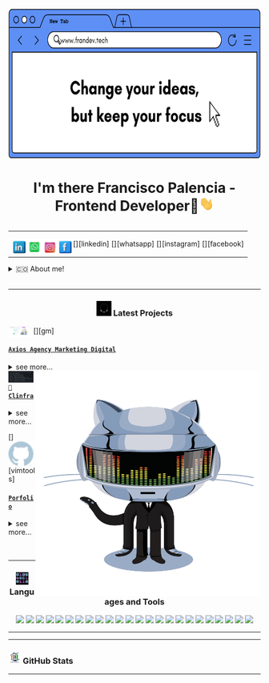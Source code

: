 <img  alt="francisco | YouTube" height="300px" width="900px" src="./src/portada.png" />

<h1 align="center">I'm there  Francisco Palencia - Frontend Developer🚀<img src="./src/wave.gif" width="30px"></h1>

<table align="right">
<tr>
<td>


[<img align="left" alt="MC Technology17 | Facebook" width="30px" src="./src/linkedin.png" />][linkedin]
[<img align="left" alt="MC Technology17 | Facebook" width="30px" src="./src/whatsapp.png" />][whatsapp]
[<img align="left" alt="@mctechnology17 | Instagram" width="32px" src="./src/instagram.png" />][instagram]
[<img align="left" alt="MC Technology17 | Facebook" width="30px" src="./src/facebook.png" />][facebook]



</td>
</tr>
</table>

<details>
  <summary>🇨🇴 About me!</summary>

### 👏 Computer programming and analysis technician💻!!
- 🦾 I love the PowerLifting!
- 🤓  I’m currently learning python
- 👾  I am very curious and that is why you start studying programming
- 🗒  Passionate about the frontend.
</details>
<br />

---

<h3 align="center"><img src="./src/cabeza.GIF" width="30px" height="30px"> Latest Projects</h3>

<tr>
<td>

[<img align="left" alt="gm | Git Manager" width="50px" src="./src/capturaxios.png" />][gm]

</td>
<td> <h4 align="left"> <a href="https://github.com/francisco-programmer/axios-agency" target="_blank"><code>Axios Agency Marketing Digital</code></a> </h4>
  <details>
    <summary>see more...</summary>

   Web Development Services, Social Media, Seo 

  </details> </td>
</tr>
<tr>
<td>

<img align="left" alt="vim-better-header | vim-better-header " width="50px" src="./src/vim-better-header.png" />

</td>
<img align="right" alt=yomero" width="450px" height="450px" src="./src/gitgif.gif">
<td> <h4 align="left"> <a href="https://github.com/francisco-programmer/clinfra" target="_blank"><code>🌅Clinfra</code></a> </h4>
  <details>
    <summary>see more...</summary>

    App with REACT  to see the weather and climate of all cities in the world


  </details> </td>
</tr>
<tr>
<td>

[<img align="left" alt="vimtools | VimTools" width="50px" src="./src/github.png" />][vimtools]

</td>
<td> <h4 align="left"> <a href="https://github.com/francisco-programmer/newportafolio" target="_blank"><code>Porfolio</code></a> </h4>
  <details>
    <summary>see more...</summary>

    My personal website where my information is in case you want to work with me



  </details> </td>
</tr>



<br />
<br />

---

<h3 align="center"><img src="./src/0101.GIF" width="25px" height="25px"> Languages and Tools</h3>
<p align="center">
   <img src="https://img.shields.io/badge/HTML5-E34F26?style=for-the-badge&logo=html5&logoColor=white">
   <img src="https://img.shields.io/badge/CSS3-1572B6?style=for-the-badge&logo=css3&logoColor=white">
   <img src="https://img.shields.io/badge/Sass-CC6699?style=for-the-badge&logo=sass&logoColor=white">
   <img src="https://img.shields.io/badge/Python-14354C?style=for-the-badge&logo=python&logoColor=white">
   <img src="https://img.shields.io/badge/JavaScript-F7DF1E?style=for-the-badge&logo=javascript&logoColor=black">
   <img src="https://img.shields.io/badge/TypeScript-007ACC?style=for-the-badge&logo=typescript&logoColor=white">
   <img src="https://img.shields.io/badge/Node.js-43853D?style=for-the-badge&logo=node.js&logoColor=white">
   <img src="https://img.shields.io/badge/Markdown-000000?style=for-the-badge&logo=markdown&logoColor=white">
   <img src="https://img.shields.io/badge/Express.js-404D59?style=for-the-badge">
   <img src="https://img.shields.io/badge/React-20232A?style=for-the-badge&logo=react&logoColor=61DAFB">
   <img src="https://img.shields.io/badge/Tailwind_CSS-38B2AC?style=for-the-badge&logo=tailwind-css&logoColor=white">
   <img src="https://img.shields.io/badge/Bootstrap-563D7C?style=for-the-badge&logo=bootstrap&logoColor=white">
   <img src="https://img.shields.io/badge/Material--UI-0081CB?style=for-the-badge&logo=material-ui&logoColor=white">
   <img src="https://img.shields.io/badge/Redux-593D88?style=for-the-badge&logo=redux&logoColor=white">
  <img src="https://img.shields.io/badge/React_Router-CA4245?style=for-the-badge&logo=react-router&logoColor=white">
   <img src="https://img.shields.io/badge/Django-092E20?style=for-the-badge&logo=django&logoColor=white">
  <img src="https://img.shields.io/badge/MongoDB-4EA94B?style=for-the-badge&logo=mongodb&logoColor=white">
  <img src="https://img.shields.io/badge/Netlify-00C7B7?style=for-the-badge&logo=netlify&logoColor=white">
  <img src="https://img.shields.io/badge/json%20web%20tokens-323330?style=for-the-badge&logo=json-web-tokens&logoColor=pink">
  <img src="https://img.shields.io/badge/Linux-FCC624?style=for-the-badge&logo=linux&logoColor=black">
  <img src="https://img.shields.io/badge/Windows-0078D6?style=for-the-badge&logo=windows&logoColor=white">
  <img src="https://img.shields.io/badge/Zorin%20OS-0CC1F3?style=for-the-badge&logo=zorin&logoColor=white">
  <img src="https://img.shields.io/badge/Visual_Studio_Code-0078D4?style=for-the-badge&logo=visual%20studio%20code&logoColor=white">
  <img src="https://img.shields.io/badge/eslint-3A33D1?style=for-the-badge&logo=eslint&logoColor=white">
</p>

---



---

<h3 align="left"><img src="./src/estadistica2.gif" width="25px" height="25px"> GitHub Stats</h3>





---

